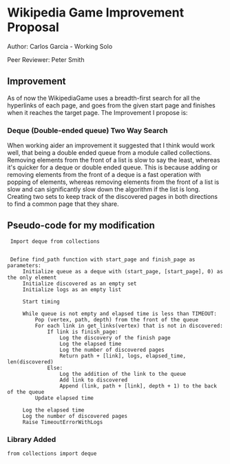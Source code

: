 # Wikipedia Game Improvement Proposal

Author: Carlos Garcia - Working Solo

Peer Reviewer: Peter Smith

## Improvement

As of now the WikipediaGame uses a breadth-first search for all the hyperlinks of each page, and goes from the given start page and finishes when it reaches the target page. The Improvement I propose is:


### Deque (Double-ended queue) Two Way Search
When working aider an improvement it suggested that I think would work well, that being a double ended queue from a module called collections. Removing elements from the front of a list is slow to say the least, whereas it's quicker for a deque or double ended queue. This is because adding or removing elements from the front of a deque is a fast operation with popping of elements, whereas removing elements from the front of a list is slow and can significantly slow down the algorithm if the list is long. Creating two sets to keep track of the discovered pages in both directions to find a common page that they share.



## Pseudo-code for my modification
```
 Import deque from collections


 Define find_path function with start_page and finish_page as parameters:
     Initialize queue as a deque with (start_page, [start_page], 0) as the only element
     Initialize discovered as an empty set
     Initialize logs as an empty list

     Start timing

     While queue is not empty and elapsed time is less than TIMEOUT:
         Pop (vertex, path, depth) from the front of the queue
         For each link in get_links(vertex) that is not in discovered:
             If link is finish_page:
                 Log the discovery of the finish page
                 Log the elapsed time
                 Log the number of discovered pages
                 Return path + [link], logs, elapsed_time, len(discovered)
             Else:
                 Log the addition of the link to the queue
                 Add link to discovered
                 Append (link, path + [link], depth + 1) to the back of the queue
         Update elapsed time

     Log the elapsed time
     Log the number of discovered pages
     Raise TimeoutErrorWithLogs

```

### Library Added 
```
from collections import deque
```
